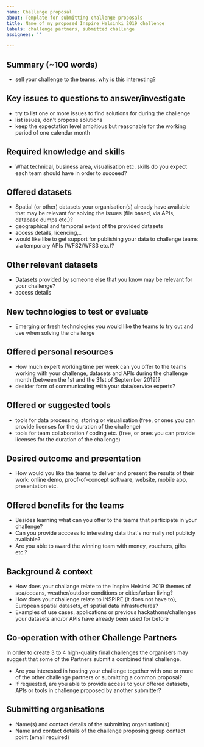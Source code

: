 ```yaml
---
name: Challenge proposal
about: Template for submitting challenge proposals
title: Name of my proposed Inspire Helsinki 2019 challenge
labels: challenge partners, submitted challenge
assignees: ''

---
```


## Summary (~100 words)
- sell your challenge to the teams, why is this interesting?

## Key issues to questions to answer/investigate
- try to list one or more issues to find solutions for during the challenge
- list issues,  don't propose solutions
- keep the expectation level ambitious but reasonable for the working period of one calendar month

## Required knowledge and skills
- What technical, business area, visualisation etc. skills do you expect each team should have in order to succeed?

## Offered datasets
- Spatial (or other) datasets your organisation(s) already have available that may be relevant for solving the issues (file based, via APIs, database dumps etc.)?
- geographical and temporal extent of the provided datasets
- access details, licencing,..
- would like like to get support for publishing your data to challenge teams via temporary APIs (WFS2/WFS3 etc.)?

## Other relevant datasets
- Datasets provided by someone else that you know may be relevant for your challenge?
- access details

## New technologies to test or evaluate
- Emerging or fresh technologies you would like the teams to try out and use when solving the challenge

## Offered personal resources
- How much expert working time per week can you offer to the teams working with your challenge, datasets and APIs during the challenge month (between the 1st and the 31st of September 2019)?
- desider form of communicating with your data/service experts?

## Offered or suggested tools
- tools for data processing, storing or visualisation (free, or ones you can provide licenses for the duration of the challenge)
- tools for team collaboration / coding etc. (free, or ones you can provide licenses for the duration of the challenge)

## Desired outcome and presentation
- How would you like the teams to deliver and present the results of their work: online demo, proof-of-concept software, website, mobile app, presentation etc.

## Offered benefits for the teams
- Besides learning what can you offer to the teams that participate in your challenge?
- Can you provide acccess to interesting data that's normally not publicly available?
- Are you able to award the winning team with money, vouchers, gifts etc.?

## Background & context
- How does your challange relate to the Inspire Helsinki 2019 themes of sea/oceans, weather/outdoor conditions or cities/urban living?
- How does your challenge relate to INSPIRE (it does not have to), European spatial datasets, of spatial data infrastuctures?
- Examples of use cases, applications or previous hackathons/challenges your datasets and/or APIs have already been used for before

## Co-operation with other Challenge Partners 
In order to create 3 to 4 high-quality final challenges the organisers may suggest that some of the Partners submit a combined final challenge.
- Are you interested in hosting your challenge together with one or more of the other challenge partners or submitting a common proposal?
- If requested, are you able to provide access to your offered datasets, APIs or tools in challenge proposed by another submitter?

## Submitting organisations
- Name(s) and contact details of the submitting organisation(s)
- Name and contact details of the challenge proposing group contact point (email required)
